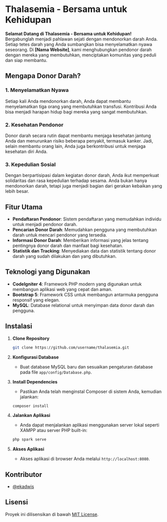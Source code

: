 # Thalasemia - Bersama untuk Kehidupan

**Selamat Datang di Thalasemia - Bersama untuk Kehidupan!**  
Bergabunglah menjadi pahlawan sejati dengan mendonorkan darah Anda. Setiap tetes darah yang Anda sumbangkan bisa menyelamatkan nyawa seseorang. Di **[Nama Website]**, kami menghubungkan pendonor darah dengan mereka yang membutuhkan, menciptakan komunitas yang peduli dan siap membantu.

## Mengapa Donor Darah?

### 1. **Menyelamatkan Nyawa**
Setiap kali Anda mendonorkan darah, Anda dapat membantu menyelamatkan tiga orang yang membutuhkan transfusi. Kontribusi Anda bisa menjadi harapan hidup bagi mereka yang sangat membutuhkan.

### 2. **Kesehatan Pendonor**
Donor darah secara rutin dapat membantu menjaga kesehatan jantung Anda dan menurunkan risiko beberapa penyakit, termasuk kanker. Jadi, selain membantu orang lain, Anda juga berkontribusi untuk menjaga kesehatan diri Anda.

### 3. **Kepedulian Sosial**
Dengan berpartisipasi dalam kegiatan donor darah, Anda ikut memperkuat solidaritas dan rasa kepedulian terhadap sesama. Anda bukan hanya mendonorkan darah, tetapi juga menjadi bagian dari gerakan kebaikan yang lebih besar.

## Fitur Utama

- **Pendaftaran Pendonor**: Sistem pendaftaran yang memudahkan individu untuk menjadi pendonor darah.
- **Pencarian Donor Darah**: Memudahkan pengguna yang membutuhkan darah untuk mencari pendonor yang tersedia.
- **Informasi Donor Darah**: Memberikan informasi yang jelas tentang pentingnya donor darah dan manfaat bagi kesehatan.
- **Statistik dan Tracking**: Menyediakan data dan statistik tentang donor darah yang sudah dilakukan dan yang dibutuhkan.

## Teknologi yang Digunakan

- **CodeIgniter 4**: Framework PHP modern yang digunakan untuk membangun aplikasi web yang cepat dan aman.
- **Bootstrap 5**: Framework CSS untuk membangun antarmuka pengguna responsif yang elegan.
- **MySQL**: Database relational untuk menyimpan data donor darah dan pengguna.

## Instalasi

1. **Clone Repository**
   ```bash
   git clone https://github.com/username/thalasemia.git
   ```

2. **Konfigurasi Database**
   - Buat database MySQL baru dan sesuaikan pengaturan database pada file `app/config/Database.php`.

3. **Install Dependencies**
   - Pastikan Anda telah menginstal Composer di sistem Anda, kemudian jalankan:
   ```bash
   composer install
   ```

4. **Jalankan Aplikasi**
   - Anda dapat menjalankan aplikasi menggunakan server lokal seperti XAMPP atau server PHP built-in:
   ```bash
   php spark serve
   ```

5. **Akses Aplikasi**
   - Akses aplikasi di browser Anda melalui `http://localhost:8080`.

## Kontributor

- [@ekadwis](https://github.com/ekadwis)

## Lisensi

Proyek ini dilisensikan di bawah [MIT License](LICENSE).
